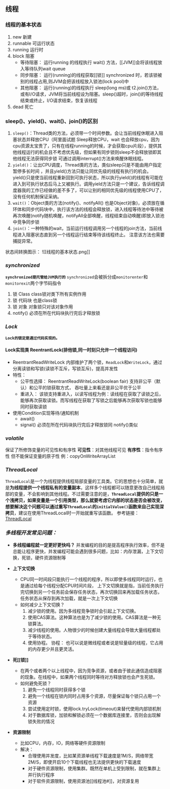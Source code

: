 ## 线程
### 线程的基本状态
1. new 新建
2. runnable 可运行状态
3. running 运行时
4. block 阻塞
	- 等待阻塞：	运行running 的线程执行 wait() 方法，[[JVM]]会将该线程放入等待队列wait queue
	- 同步阻塞： 运行(running)的线程获取[[锁]] synchronized 时，若该锁被别的线程占用,则JVM会把该线程放入锁池(lock pool)中
	- 其他阻塞： 运行(running)的线程执行 sleep(long ms)或 t2.join()方法，或有I/O请求，JVM将当前线程设为阻塞。sleep()超时，join()的等待线程结束或终止，I/O请求结束，恢复该线程
5. dead 死亡

### sleep()、yield()、wait()、join()的区别
1. `sleep()`：Thread类的方法，必须带一个时间参数。会让当前线程休眠进入阻塞状态并释放CPU（阿里面试题 Sleep释放CPU，wait 也会释放cpu，因为cpu资源太宝贵了，只有在线程running的时候，才会获取cpu片段），提供其他线程运行的机会且不考虑优先级，但如果有同步锁则sleep不会释放锁即其他线程无法获得同步锁  可通过调用interrupt()方法来唤醒休眠线程。
2. `yield()`：让出CPU调度，Thread类的方法，类似sleep只是不能由用户指定暂停多长时间 ，并且yield()方法只能让同优先级的线程有执行的机会。 yield()只是使当前线程重新回到可执行状态，所以执行yield()的线程有可能在进入到可执行状态后马上又被执行。调用yield方法只是一个建议，告诉线程调度器我的工作已经做的差不多了，可以让别的相同优先级的线程使用CPU了，没有任何机制保证采纳。
3. `wait()`：Object类的方法(notify()、notifyAll()  也是Object对象)，必须放在循环体和同步代码块中，执行该方法的线程会释放锁，进入线程等待池中等待被再次唤醒(notify随机唤醒，notifyAll全部唤醒，线程结束自动唤醒)即放入锁池中竞争同步锁
4. `join()`：一种特殊的wait，当前运行线程调用另一个线程的join方法，当前线程进入阻塞状态直到另一个线程运行结束等待该线程终止。 注意该方法也需要捕捉异常。

状态间转换图示：
![[线程的基本状态.png]]
### *synchronized*
**`synchronized是托管给JVM执行的`**
`synchronized`会被拆分成`monitorenter`和`monitorexit`两个字节码指令
1. 锁 Class  class锁对类下所有实例作用
2. 锁 代码块 也是class锁
3. 锁 对象  对象锁只对该对象作用
4. notify() 必须在所在代码块执行完后才释放锁
### *Lock*
**`Lock的锁定是通过代码实现的。`**
#### Lock实现类 **ReentrantLock**(排他锁,同一时刻只允许一个线程访问)
- ReentrantReadWriteLock
	内部维护了两个锁，`ReadLock`和`WriteLock`，通过分离读锁和写锁(读锁不互斥，写锁互斥)，提高并发性
- 特性：
	- 公平性选择：
		ReentrantReadWriteLock(boolean fair)
		支持非公平（默认）和公平的锁获取方式，
		吞吐量上来看还是非公平优于公平
	- 重进入：
		该锁支持重进入，以读写线程为例：读线程在获取了读锁之后，能够再次获取读锁。而写线程在获取了写锁之后能够再次获取写锁也能够同时获取读锁
- 使用Condition实现等待/通知机制
	- await()
	- signal() 必须在所在代码块执行完后才释放锁同 notify()类似

### *volatile*
保证了所修饰变量的可见性和有序性
**可见性**：对其他线程可见
**有序性**：指令有序性
但不能保证变量的原子性
例：copyOnWriteArrayList

### *ThreadLocal*
`ThreadLocal`是一个为线程提供线程局部变量的工具类。它的思想也十分简单，就是**为线程提供一个线程私有的变量副本**，这样多个线程都可以随意更改自己线程局部的变量，不会影响到其他线程。不过需要注意的是，**`ThreadLocal`提供的只是一个浅拷贝，如果变量是一个引用类型，那么就要考虑它内部的状态是否会被改变，想要解决这个问题可以通过重写`ThreadLocal`的`initialValue()`函数来自己实现深拷贝**，建议在使用ThreadLocal时一开始就重写该函数。
参考链接：[ThreadLocal](https://juejin.im/post/6844903509037416455#heading-1)


### *多线程开发常见问题：*

- **多线程编程就一定更好更快吗？**
并发编程的目的是提高程序执行效率，但不是总能让程序更快，并发编程可能会遇到很多问题，比如：内存泄漏，上下文切换，死锁，硬件资源限制等

- **上下文切换**
	- CPU同一时间段只能执行一个线程的程序，所以即使多线程同时运行，也是通过给每个线程分配CPU时间片段，
		上下文切换就是指，当前任务执行完切换到另一个任务前会保存任务状态，再次切换回来再加载任务状态，任务状态从保存到再次加载，就是一次上下文切换
	- 如何减少上下文切换？
		1. 减少锁的使用。因为多线程竞争锁时会引起上下文切换。
		2. 使用CAS算法。这种算法也是为了减少锁的使用。CAS算法是一种无锁算法。
		3. 减少线程的使用。人物很少的时候创建大量线程会导致大量线程都处于等待状态。
		4. 使用协程。
			协程： 也可以说是微线程或者说是轻量级的线程，它占用的内存更少并且更灵活。

- **死[[锁]]**
	- 在两个或者两个以上线程中，因为竞争资源，或者由于彼此通信造成阻塞的现象。在线程中，如果两个线程同时等待对方释放锁也会产生死锁。
	- 如何避免死锁？
		1. 避免一个线程同时获得多个锁
		2. 避免一个线程在锁内同时占用多个资源，尽量保证每个锁只占用一个资源
		3. 尝试使用定时锁，使用lock.tryLock(timeout)来替代使用内部锁机制
		4. 对于数据库锁，加锁和解锁必须在一个数据库连接里，否则会出现解锁失败的情况

- **资源限制**
	- 比如CPU，内存，IO，网络等硬件资源限制
	- 解决：
		- 合理使用并发度，比如某资源单线程下载速度是1M/S，网络带宽2M/S，即使开启10个下载线程也无法提供更快的下载速度
		- 对于硬件资源限制，使用集群。既然在单机上受到限制，就在集群上并行执行程序
		- 对于软件资源限制，使用资源池[[线程池#]]，对资源复用

